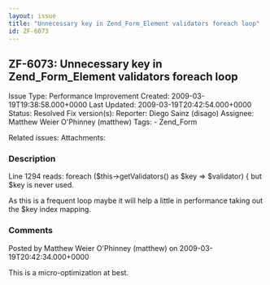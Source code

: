 ```yaml
---
layout: issue
title: "Unnecessary key in Zend_Form_Element validators foreach loop"
id: ZF-6073
---
```


ZF-6073: Unnecessary key in Zend\_Form\_Element validators foreach loop
-----------------------------------------------------------------------

 Issue Type: Performance Improvement Created: 2009-03-19T19:38:58.000+0000 Last Updated: 2009-03-19T20:42:54.000+0000 Status: Resolved Fix version(s): 
 Reporter:  Diego Sainz (disago)  Assignee:  Matthew Weier O'Phinney (matthew)  Tags: - Zend\_Form
 
 Related issues: 
 Attachments: 
### Description

Line 1294 reads: foreach ($this->getValidators() as $key => $validator) { but $key is never used.

As this is a frequent loop maybe it will help a little in performance taking out the $key index mapping.

 

 

### Comments

Posted by Matthew Weier O'Phinney (matthew) on 2009-03-19T20:42:34.000+0000

This is a micro-optimization at best.

 

 